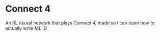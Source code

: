 # Connect 4

An RL neural network that plays Connect 4, made so I can learn how to actually write ML :D
